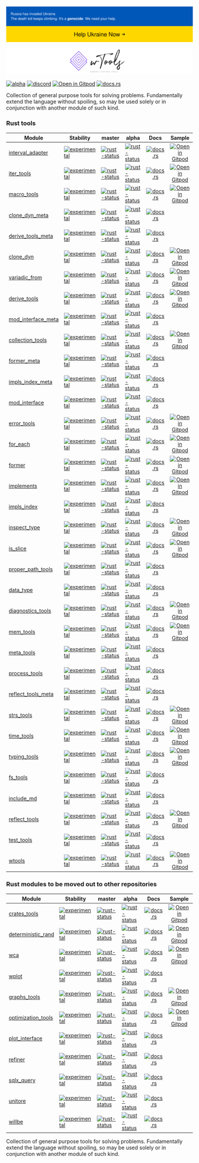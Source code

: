 [![Stand With Ukraine](https://raw.githubusercontent.com/vshymanskyy/StandWithUkraine/main/banner2-direct.svg)](https://stand-with-ukraine.pp.ua)

![wTools](./asset/img/logo_v3_trans_wide.png)

<!--{ generate.main_header }-->

[![alpha](https://img.shields.io/github/actions/workflow/status/Wandalen/wTools/StandardRustScheduled.yml?branch=master&label=alpha&logo=github)](https://github.com/Wandalen/wTools/actions)
[![discord](https://img.shields.io/discord/872391416519737405?color=eee&logo=discord&logoColor=eee&label=ask)](https://discord.gg/m3YfbXpUUY)
[![Open in Gitpod](https://raster.shields.io/static/v1?label=try&message=online&color=eee&logo=gitpod&logoColor=eee)](https://gitpod.io/#RUN_PATH=.,SAMPLE_FILE=sample%2Frust%2Fwtools_trivial_sample%2Fsrc%2Fmain.rs,RUN_POSTFIX=--example%20wtools_trivial_sample/https://github.com/Wandalen/wTools)
[![docs.rs](https://raster.shields.io/static/v1?label=docs&message=online&color=eee&logo=docsdotrs&logoColor=eee)](https://docs.rs/wtools)

<!--{ generate.main_header.end }-->

Collection of general purpose tools for solving problems. Fundamentally extend the language without spoiling, so may be used solely or in conjunction with another module of such kind.

### Rust tools

<!--{ generate.healthtable( 'module/core' ) } -->
| Module | Stability | master | alpha | Docs | Sample |
|--------|-----------|--------|--------|:----:|:------:|
| [interval_adapter](module/core/interval_adapter) | [![experimental](https://raster.shields.io/static/v1?label=&message=experimental&color=orange)](https://github.com/emersion/stability-badges#experimental) | [![rust-status](https://img.shields.io/github/actions/workflow/status/Wandalen/wTools/module_interval_adapter_push.yml?label=&branch=master)](https://github.com/Wandalen/wTools/actions/workflows/module_interval_adapter_push.yml?query=branch%3Amaster) | [![rust-status](https://img.shields.io/github/actions/workflow/status/Wandalen/wTools/module_interval_adapter_push.yml?label=&branch=alpha)](https://github.com/Wandalen/wTools/actions/workflows/module_interval_adapter_push.yml?query=branch%3Aalpha) | [![docs.rs](https://raster.shields.io/static/v1?label=&message=docs&color=eee)](https://docs.rs/interval_adapter) | [![Open in Gitpod](https://raster.shields.io/static/v1?label=&message=try&color=eee)](https://gitpod.io/#RUN_PATH=.,SAMPLE_FILE=module%2Fcore%2Finterval_adapter%2Fexamples%2Finterval_adapter_trivial.rs,RUN_POSTFIX=--example%20interval_adapter_trivial/https://github.com/Wandalen/wTools) |
| [iter_tools](module/core/iter_tools) | [![experimental](https://raster.shields.io/static/v1?label=&message=experimental&color=orange)](https://github.com/emersion/stability-badges#experimental) | [![rust-status](https://img.shields.io/github/actions/workflow/status/Wandalen/wTools/module_iter_tools_push.yml?label=&branch=master)](https://github.com/Wandalen/wTools/actions/workflows/module_iter_tools_push.yml?query=branch%3Amaster) | [![rust-status](https://img.shields.io/github/actions/workflow/status/Wandalen/wTools/module_iter_tools_push.yml?label=&branch=alpha)](https://github.com/Wandalen/wTools/actions/workflows/module_iter_tools_push.yml?query=branch%3Aalpha) | [![docs.rs](https://raster.shields.io/static/v1?label=&message=docs&color=eee)](https://docs.rs/iter_tools) | [![Open in Gitpod](https://raster.shields.io/static/v1?label=&message=try&color=eee)](https://gitpod.io/#RUN_PATH=.,SAMPLE_FILE=module%2Fcore%2Fiter_tools%2Fexamples%2Fiter_tools_trivial.rs,RUN_POSTFIX=--example%20iter_tools_trivial/https://github.com/Wandalen/wTools) |
| [macro_tools](module/core/macro_tools) | [![experimental](https://raster.shields.io/static/v1?label=&message=experimental&color=orange)](https://github.com/emersion/stability-badges#experimental) | [![rust-status](https://img.shields.io/github/actions/workflow/status/Wandalen/wTools/module_macro_tools_push.yml?label=&branch=master)](https://github.com/Wandalen/wTools/actions/workflows/module_macro_tools_push.yml?query=branch%3Amaster) | [![rust-status](https://img.shields.io/github/actions/workflow/status/Wandalen/wTools/module_macro_tools_push.yml?label=&branch=alpha)](https://github.com/Wandalen/wTools/actions/workflows/module_macro_tools_push.yml?query=branch%3Aalpha) | [![docs.rs](https://raster.shields.io/static/v1?label=&message=docs&color=eee)](https://docs.rs/macro_tools) | [![Open in Gitpod](https://raster.shields.io/static/v1?label=&message=try&color=eee)](https://gitpod.io/#RUN_PATH=.,SAMPLE_FILE=module%2Fcore%2Fmacro_tools%2Fexamples%2Fmacro_tools_trivial.rs,RUN_POSTFIX=--example%20macro_tools_trivial/https://github.com/Wandalen/wTools) |
| [clone_dyn_meta](module/core/clone_dyn_meta) | [![experimental](https://raster.shields.io/static/v1?label=&message=experimental&color=orange)](https://github.com/emersion/stability-badges#experimental) | [![rust-status](https://img.shields.io/github/actions/workflow/status/Wandalen/wTools/module_clone_dyn_meta_push.yml?label=&branch=master)](https://github.com/Wandalen/wTools/actions/workflows/module_clone_dyn_meta_push.yml?query=branch%3Amaster) | [![rust-status](https://img.shields.io/github/actions/workflow/status/Wandalen/wTools/module_clone_dyn_meta_push.yml?label=&branch=alpha)](https://github.com/Wandalen/wTools/actions/workflows/module_clone_dyn_meta_push.yml?query=branch%3Aalpha) | [![docs.rs](https://raster.shields.io/static/v1?label=&message=docs&color=eee)](https://docs.rs/clone_dyn_meta) |  |
| [derive_tools_meta](module/core/derive_tools_meta) | [![experimental](https://raster.shields.io/static/v1?label=&message=experimental&color=orange)](https://github.com/emersion/stability-badges#experimental) | [![rust-status](https://img.shields.io/github/actions/workflow/status/Wandalen/wTools/module_derive_tools_meta_push.yml?label=&branch=master)](https://github.com/Wandalen/wTools/actions/workflows/module_derive_tools_meta_push.yml?query=branch%3Amaster) | [![rust-status](https://img.shields.io/github/actions/workflow/status/Wandalen/wTools/module_derive_tools_meta_push.yml?label=&branch=alpha)](https://github.com/Wandalen/wTools/actions/workflows/module_derive_tools_meta_push.yml?query=branch%3Aalpha) | [![docs.rs](https://raster.shields.io/static/v1?label=&message=docs&color=eee)](https://docs.rs/derive_tools_meta) |  |
| [clone_dyn](module/core/clone_dyn) | [![experimental](https://raster.shields.io/static/v1?label=&message=experimental&color=orange)](https://github.com/emersion/stability-badges#experimental) | [![rust-status](https://img.shields.io/github/actions/workflow/status/Wandalen/wTools/module_clone_dyn_push.yml?label=&branch=master)](https://github.com/Wandalen/wTools/actions/workflows/module_clone_dyn_push.yml?query=branch%3Amaster) | [![rust-status](https://img.shields.io/github/actions/workflow/status/Wandalen/wTools/module_clone_dyn_push.yml?label=&branch=alpha)](https://github.com/Wandalen/wTools/actions/workflows/module_clone_dyn_push.yml?query=branch%3Aalpha) | [![docs.rs](https://raster.shields.io/static/v1?label=&message=docs&color=eee)](https://docs.rs/clone_dyn) | [![Open in Gitpod](https://raster.shields.io/static/v1?label=&message=try&color=eee)](https://gitpod.io/#RUN_PATH=.,SAMPLE_FILE=module%2Fcore%2Fclone_dyn%2Fexamples%2Fclone_dyn_trivial.rs,RUN_POSTFIX=--example%20clone_dyn_trivial/https://github.com/Wandalen/wTools) |
| [variadic_from](module/core/variadic_from) | [![experimental](https://raster.shields.io/static/v1?label=&message=experimental&color=orange)](https://github.com/emersion/stability-badges#experimental) | [![rust-status](https://img.shields.io/github/actions/workflow/status/Wandalen/wTools/module_variadic_from_push.yml?label=&branch=master)](https://github.com/Wandalen/wTools/actions/workflows/module_variadic_from_push.yml?query=branch%3Amaster) | [![rust-status](https://img.shields.io/github/actions/workflow/status/Wandalen/wTools/module_variadic_from_push.yml?label=&branch=alpha)](https://github.com/Wandalen/wTools/actions/workflows/module_variadic_from_push.yml?query=branch%3Aalpha) | [![docs.rs](https://raster.shields.io/static/v1?label=&message=docs&color=eee)](https://docs.rs/variadic_from) | [![Open in Gitpod](https://raster.shields.io/static/v1?label=&message=try&color=eee)](https://gitpod.io/#RUN_PATH=.,SAMPLE_FILE=module%2Fcore%2Fvariadic_from%2Fexamples%2Fvariadic_from_trivial.rs,RUN_POSTFIX=--example%20variadic_from_trivial/https://github.com/Wandalen/wTools) |
| [derive_tools](module/core/derive_tools) | [![experimental](https://raster.shields.io/static/v1?label=&message=experimental&color=orange)](https://github.com/emersion/stability-badges#experimental) | [![rust-status](https://img.shields.io/github/actions/workflow/status/Wandalen/wTools/module_derive_tools_push.yml?label=&branch=master)](https://github.com/Wandalen/wTools/actions/workflows/module_derive_tools_push.yml?query=branch%3Amaster) | [![rust-status](https://img.shields.io/github/actions/workflow/status/Wandalen/wTools/module_derive_tools_push.yml?label=&branch=alpha)](https://github.com/Wandalen/wTools/actions/workflows/module_derive_tools_push.yml?query=branch%3Aalpha) | [![docs.rs](https://raster.shields.io/static/v1?label=&message=docs&color=eee)](https://docs.rs/derive_tools) | [![Open in Gitpod](https://raster.shields.io/static/v1?label=&message=try&color=eee)](https://gitpod.io/#RUN_PATH=.,SAMPLE_FILE=module%2Fcore%2Fderive_tools%2Fexamples%2Fderive_tools_trivial.rs,RUN_POSTFIX=--example%20derive_tools_trivial/https://github.com/Wandalen/wTools) |
| [mod_interface_meta](module/core/mod_interface_meta) | [![experimental](https://raster.shields.io/static/v1?label=&message=experimental&color=orange)](https://github.com/emersion/stability-badges#experimental) | [![rust-status](https://img.shields.io/github/actions/workflow/status/Wandalen/wTools/module_mod_interface_meta_push.yml?label=&branch=master)](https://github.com/Wandalen/wTools/actions/workflows/module_mod_interface_meta_push.yml?query=branch%3Amaster) | [![rust-status](https://img.shields.io/github/actions/workflow/status/Wandalen/wTools/module_mod_interface_meta_push.yml?label=&branch=alpha)](https://github.com/Wandalen/wTools/actions/workflows/module_mod_interface_meta_push.yml?query=branch%3Aalpha) | [![docs.rs](https://raster.shields.io/static/v1?label=&message=docs&color=eee)](https://docs.rs/mod_interface_meta) |  |
| [collection_tools](module/core/collection_tools) | [![experimental](https://raster.shields.io/static/v1?label=&message=experimental&color=orange)](https://github.com/emersion/stability-badges#experimental) | [![rust-status](https://img.shields.io/github/actions/workflow/status/Wandalen/wTools/module_collection_tools_push.yml?label=&branch=master)](https://github.com/Wandalen/wTools/actions/workflows/module_collection_tools_push.yml?query=branch%3Amaster) | [![rust-status](https://img.shields.io/github/actions/workflow/status/Wandalen/wTools/module_collection_tools_push.yml?label=&branch=alpha)](https://github.com/Wandalen/wTools/actions/workflows/module_collection_tools_push.yml?query=branch%3Aalpha) | [![docs.rs](https://raster.shields.io/static/v1?label=&message=docs&color=eee)](https://docs.rs/collection_tools) | [![Open in Gitpod](https://raster.shields.io/static/v1?label=&message=try&color=eee)](https://gitpod.io/#RUN_PATH=.,SAMPLE_FILE=module%2Fcore%2Fcollection_tools%2Fexamples%2Fcollection_tools_trivial.rs,RUN_POSTFIX=--example%20collection_tools_trivial/https://github.com/Wandalen/wTools) |
| [former_meta](module/core/former_meta) | [![experimental](https://raster.shields.io/static/v1?label=&message=experimental&color=orange)](https://github.com/emersion/stability-badges#experimental) | [![rust-status](https://img.shields.io/github/actions/workflow/status/Wandalen/wTools/module_former_meta_push.yml?label=&branch=master)](https://github.com/Wandalen/wTools/actions/workflows/module_former_meta_push.yml?query=branch%3Amaster) | [![rust-status](https://img.shields.io/github/actions/workflow/status/Wandalen/wTools/module_former_meta_push.yml?label=&branch=alpha)](https://github.com/Wandalen/wTools/actions/workflows/module_former_meta_push.yml?query=branch%3Aalpha) | [![docs.rs](https://raster.shields.io/static/v1?label=&message=docs&color=eee)](https://docs.rs/former_meta) |  |
| [impls_index_meta](module/core/impls_index_meta) | [![experimental](https://raster.shields.io/static/v1?label=&message=experimental&color=orange)](https://github.com/emersion/stability-badges#experimental) | [![rust-status](https://img.shields.io/github/actions/workflow/status/Wandalen/wTools/module_impls_index_meta_push.yml?label=&branch=master)](https://github.com/Wandalen/wTools/actions/workflows/module_impls_index_meta_push.yml?query=branch%3Amaster) | [![rust-status](https://img.shields.io/github/actions/workflow/status/Wandalen/wTools/module_impls_index_meta_push.yml?label=&branch=alpha)](https://github.com/Wandalen/wTools/actions/workflows/module_impls_index_meta_push.yml?query=branch%3Aalpha) | [![docs.rs](https://raster.shields.io/static/v1?label=&message=docs&color=eee)](https://docs.rs/impls_index_meta) |  |
| [mod_interface](module/core/mod_interface) | [![experimental](https://raster.shields.io/static/v1?label=&message=experimental&color=orange)](https://github.com/emersion/stability-badges#experimental) | [![rust-status](https://img.shields.io/github/actions/workflow/status/Wandalen/wTools/module_mod_interface_push.yml?label=&branch=master)](https://github.com/Wandalen/wTools/actions/workflows/module_mod_interface_push.yml?query=branch%3Amaster) | [![rust-status](https://img.shields.io/github/actions/workflow/status/Wandalen/wTools/module_mod_interface_push.yml?label=&branch=alpha)](https://github.com/Wandalen/wTools/actions/workflows/module_mod_interface_push.yml?query=branch%3Aalpha) | [![docs.rs](https://raster.shields.io/static/v1?label=&message=docs&color=eee)](https://docs.rs/mod_interface) |  |
| [error_tools](module/core/error_tools) | [![experimental](https://raster.shields.io/static/v1?label=&message=experimental&color=orange)](https://github.com/emersion/stability-badges#experimental) | [![rust-status](https://img.shields.io/github/actions/workflow/status/Wandalen/wTools/module_error_tools_push.yml?label=&branch=master)](https://github.com/Wandalen/wTools/actions/workflows/module_error_tools_push.yml?query=branch%3Amaster) | [![rust-status](https://img.shields.io/github/actions/workflow/status/Wandalen/wTools/module_error_tools_push.yml?label=&branch=alpha)](https://github.com/Wandalen/wTools/actions/workflows/module_error_tools_push.yml?query=branch%3Aalpha) | [![docs.rs](https://raster.shields.io/static/v1?label=&message=docs&color=eee)](https://docs.rs/error_tools) | [![Open in Gitpod](https://raster.shields.io/static/v1?label=&message=try&color=eee)](https://gitpod.io/#RUN_PATH=.,SAMPLE_FILE=module%2Fcore%2Ferror_tools%2Fexamples%2Ferror_tools_trivial.rs,RUN_POSTFIX=--example%20error_tools_trivial/https://github.com/Wandalen/wTools) |
| [for_each](module/core/for_each) | [![experimental](https://raster.shields.io/static/v1?label=&message=experimental&color=orange)](https://github.com/emersion/stability-badges#experimental) | [![rust-status](https://img.shields.io/github/actions/workflow/status/Wandalen/wTools/module_for_each_push.yml?label=&branch=master)](https://github.com/Wandalen/wTools/actions/workflows/module_for_each_push.yml?query=branch%3Amaster) | [![rust-status](https://img.shields.io/github/actions/workflow/status/Wandalen/wTools/module_for_each_push.yml?label=&branch=alpha)](https://github.com/Wandalen/wTools/actions/workflows/module_for_each_push.yml?query=branch%3Aalpha) | [![docs.rs](https://raster.shields.io/static/v1?label=&message=docs&color=eee)](https://docs.rs/for_each) | [![Open in Gitpod](https://raster.shields.io/static/v1?label=&message=try&color=eee)](https://gitpod.io/#RUN_PATH=.,SAMPLE_FILE=module%2Fcore%2Ffor_each%2Fexamples%2Ffor_each_map_style_sample.rs,RUN_POSTFIX=--example%20for_each_map_style_sample/https://github.com/Wandalen/wTools) |
| [former](module/core/former) | [![experimental](https://raster.shields.io/static/v1?label=&message=experimental&color=orange)](https://github.com/emersion/stability-badges#experimental) | [![rust-status](https://img.shields.io/github/actions/workflow/status/Wandalen/wTools/module_former_push.yml?label=&branch=master)](https://github.com/Wandalen/wTools/actions/workflows/module_former_push.yml?query=branch%3Amaster) | [![rust-status](https://img.shields.io/github/actions/workflow/status/Wandalen/wTools/module_former_push.yml?label=&branch=alpha)](https://github.com/Wandalen/wTools/actions/workflows/module_former_push.yml?query=branch%3Aalpha) | [![docs.rs](https://raster.shields.io/static/v1?label=&message=docs&color=eee)](https://docs.rs/former) | [![Open in Gitpod](https://raster.shields.io/static/v1?label=&message=try&color=eee)](https://gitpod.io/#RUN_PATH=.,SAMPLE_FILE=module%2Fcore%2Fformer%2Fexamples%2Fformer_trivial.rs,RUN_POSTFIX=--example%20former_trivial/https://github.com/Wandalen/wTools) |
| [implements](module/core/implements) | [![experimental](https://raster.shields.io/static/v1?label=&message=experimental&color=orange)](https://github.com/emersion/stability-badges#experimental) | [![rust-status](https://img.shields.io/github/actions/workflow/status/Wandalen/wTools/module_implements_push.yml?label=&branch=master)](https://github.com/Wandalen/wTools/actions/workflows/module_implements_push.yml?query=branch%3Amaster) | [![rust-status](https://img.shields.io/github/actions/workflow/status/Wandalen/wTools/module_implements_push.yml?label=&branch=alpha)](https://github.com/Wandalen/wTools/actions/workflows/module_implements_push.yml?query=branch%3Aalpha) | [![docs.rs](https://raster.shields.io/static/v1?label=&message=docs&color=eee)](https://docs.rs/implements) | [![Open in Gitpod](https://raster.shields.io/static/v1?label=&message=try&color=eee)](https://gitpod.io/#RUN_PATH=.,SAMPLE_FILE=module%2Fcore%2Fimplements%2Fexamples%2Fimplements_trivial_sample.rs,RUN_POSTFIX=--example%20implements_trivial_sample/https://github.com/Wandalen/wTools) |
| [impls_index](module/core/impls_index) | [![experimental](https://raster.shields.io/static/v1?label=&message=experimental&color=orange)](https://github.com/emersion/stability-badges#experimental) | [![rust-status](https://img.shields.io/github/actions/workflow/status/Wandalen/wTools/module_impls_index_push.yml?label=&branch=master)](https://github.com/Wandalen/wTools/actions/workflows/module_impls_index_push.yml?query=branch%3Amaster) | [![rust-status](https://img.shields.io/github/actions/workflow/status/Wandalen/wTools/module_impls_index_push.yml?label=&branch=alpha)](https://github.com/Wandalen/wTools/actions/workflows/module_impls_index_push.yml?query=branch%3Aalpha) | [![docs.rs](https://raster.shields.io/static/v1?label=&message=docs&color=eee)](https://docs.rs/impls_index) |  |
| [inspect_type](module/core/inspect_type) | [![experimental](https://raster.shields.io/static/v1?label=&message=experimental&color=orange)](https://github.com/emersion/stability-badges#experimental) | [![rust-status](https://img.shields.io/github/actions/workflow/status/Wandalen/wTools/module_inspect_type_push.yml?label=&branch=master)](https://github.com/Wandalen/wTools/actions/workflows/module_inspect_type_push.yml?query=branch%3Amaster) | [![rust-status](https://img.shields.io/github/actions/workflow/status/Wandalen/wTools/module_inspect_type_push.yml?label=&branch=alpha)](https://github.com/Wandalen/wTools/actions/workflows/module_inspect_type_push.yml?query=branch%3Aalpha) | [![docs.rs](https://raster.shields.io/static/v1?label=&message=docs&color=eee)](https://docs.rs/inspect_type) | [![Open in Gitpod](https://raster.shields.io/static/v1?label=&message=try&color=eee)](https://gitpod.io/#RUN_PATH=.,SAMPLE_FILE=module%2Fcore%2Finspect_type%2Fexamples%2Finspect_type_trivial.rs,RUN_POSTFIX=--example%20inspect_type_trivial/https://github.com/Wandalen/wTools) |
| [is_slice](module/core/is_slice) | [![experimental](https://raster.shields.io/static/v1?label=&message=experimental&color=orange)](https://github.com/emersion/stability-badges#experimental) | [![rust-status](https://img.shields.io/github/actions/workflow/status/Wandalen/wTools/module_is_slice_push.yml?label=&branch=master)](https://github.com/Wandalen/wTools/actions/workflows/module_is_slice_push.yml?query=branch%3Amaster) | [![rust-status](https://img.shields.io/github/actions/workflow/status/Wandalen/wTools/module_is_slice_push.yml?label=&branch=alpha)](https://github.com/Wandalen/wTools/actions/workflows/module_is_slice_push.yml?query=branch%3Aalpha) | [![docs.rs](https://raster.shields.io/static/v1?label=&message=docs&color=eee)](https://docs.rs/is_slice) | [![Open in Gitpod](https://raster.shields.io/static/v1?label=&message=try&color=eee)](https://gitpod.io/#RUN_PATH=.,SAMPLE_FILE=module%2Fcore%2Fis_slice%2Fexamples%2Fis_slice_trivial_sample.rs,RUN_POSTFIX=--example%20is_slice_trivial_sample/https://github.com/Wandalen/wTools) |
| [proper_path_tools](module/core/proper_path_tools) | [![experimental](https://raster.shields.io/static/v1?label=&message=experimental&color=orange)](https://github.com/emersion/stability-badges#experimental) | [![rust-status](https://img.shields.io/github/actions/workflow/status/Wandalen/wTools/module_proper_path_tools_push.yml?label=&branch=master)](https://github.com/Wandalen/wTools/actions/workflows/module_proper_path_tools_push.yml?query=branch%3Amaster) | [![rust-status](https://img.shields.io/github/actions/workflow/status/Wandalen/wTools/module_proper_path_tools_push.yml?label=&branch=alpha)](https://github.com/Wandalen/wTools/actions/workflows/module_proper_path_tools_push.yml?query=branch%3Aalpha) | [![docs.rs](https://raster.shields.io/static/v1?label=&message=docs&color=eee)](https://docs.rs/proper_path_tools) |  |
| [data_type](module/core/data_type) | [![experimental](https://raster.shields.io/static/v1?label=&message=experimental&color=orange)](https://github.com/emersion/stability-badges#experimental) | [![rust-status](https://img.shields.io/github/actions/workflow/status/Wandalen/wTools/module_data_type_push.yml?label=&branch=master)](https://github.com/Wandalen/wTools/actions/workflows/module_data_type_push.yml?query=branch%3Amaster) | [![rust-status](https://img.shields.io/github/actions/workflow/status/Wandalen/wTools/module_data_type_push.yml?label=&branch=alpha)](https://github.com/Wandalen/wTools/actions/workflows/module_data_type_push.yml?query=branch%3Aalpha) | [![docs.rs](https://raster.shields.io/static/v1?label=&message=docs&color=eee)](https://docs.rs/data_type) |  |
| [diagnostics_tools](module/core/diagnostics_tools) | [![experimental](https://raster.shields.io/static/v1?label=&message=experimental&color=orange)](https://github.com/emersion/stability-badges#experimental) | [![rust-status](https://img.shields.io/github/actions/workflow/status/Wandalen/wTools/module_diagnostics_tools_push.yml?label=&branch=master)](https://github.com/Wandalen/wTools/actions/workflows/module_diagnostics_tools_push.yml?query=branch%3Amaster) | [![rust-status](https://img.shields.io/github/actions/workflow/status/Wandalen/wTools/module_diagnostics_tools_push.yml?label=&branch=alpha)](https://github.com/Wandalen/wTools/actions/workflows/module_diagnostics_tools_push.yml?query=branch%3Aalpha) | [![docs.rs](https://raster.shields.io/static/v1?label=&message=docs&color=eee)](https://docs.rs/diagnostics_tools) | [![Open in Gitpod](https://raster.shields.io/static/v1?label=&message=try&color=eee)](https://gitpod.io/#RUN_PATH=.,SAMPLE_FILE=module%2Fcore%2Fdiagnostics_tools%2Fexamples%2Fdiagnostics_tools_trivial.rs,RUN_POSTFIX=--example%20diagnostics_tools_trivial/https://github.com/Wandalen/wTools) |
| [mem_tools](module/core/mem_tools) | [![experimental](https://raster.shields.io/static/v1?label=&message=experimental&color=orange)](https://github.com/emersion/stability-badges#experimental) | [![rust-status](https://img.shields.io/github/actions/workflow/status/Wandalen/wTools/module_mem_tools_push.yml?label=&branch=master)](https://github.com/Wandalen/wTools/actions/workflows/module_mem_tools_push.yml?query=branch%3Amaster) | [![rust-status](https://img.shields.io/github/actions/workflow/status/Wandalen/wTools/module_mem_tools_push.yml?label=&branch=alpha)](https://github.com/Wandalen/wTools/actions/workflows/module_mem_tools_push.yml?query=branch%3Aalpha) | [![docs.rs](https://raster.shields.io/static/v1?label=&message=docs&color=eee)](https://docs.rs/mem_tools) | [![Open in Gitpod](https://raster.shields.io/static/v1?label=&message=try&color=eee)](https://gitpod.io/#RUN_PATH=.,SAMPLE_FILE=module%2Fcore%2Fmem_tools%2Fexamples%2Fmem_tools_trivial_sample.rs,RUN_POSTFIX=--example%20mem_tools_trivial_sample/https://github.com/Wandalen/wTools) |
| [meta_tools](module/core/meta_tools) | [![experimental](https://raster.shields.io/static/v1?label=&message=experimental&color=orange)](https://github.com/emersion/stability-badges#experimental) | [![rust-status](https://img.shields.io/github/actions/workflow/status/Wandalen/wTools/module_meta_tools_push.yml?label=&branch=master)](https://github.com/Wandalen/wTools/actions/workflows/module_meta_tools_push.yml?query=branch%3Amaster) | [![rust-status](https://img.shields.io/github/actions/workflow/status/Wandalen/wTools/module_meta_tools_push.yml?label=&branch=alpha)](https://github.com/Wandalen/wTools/actions/workflows/module_meta_tools_push.yml?query=branch%3Aalpha) | [![docs.rs](https://raster.shields.io/static/v1?label=&message=docs&color=eee)](https://docs.rs/meta_tools) |  |
| [process_tools](module/core/process_tools) | [![experimental](https://raster.shields.io/static/v1?label=&message=experimental&color=orange)](https://github.com/emersion/stability-badges#experimental) | [![rust-status](https://img.shields.io/github/actions/workflow/status/Wandalen/wTools/module_process_tools_push.yml?label=&branch=master)](https://github.com/Wandalen/wTools/actions/workflows/module_process_tools_push.yml?query=branch%3Amaster) | [![rust-status](https://img.shields.io/github/actions/workflow/status/Wandalen/wTools/module_process_tools_push.yml?label=&branch=alpha)](https://github.com/Wandalen/wTools/actions/workflows/module_process_tools_push.yml?query=branch%3Aalpha) | [![docs.rs](https://raster.shields.io/static/v1?label=&message=docs&color=eee)](https://docs.rs/process_tools) |  |
| [reflect_tools_meta](module/core/reflect_tools_meta) | [![experimental](https://raster.shields.io/static/v1?label=&message=experimental&color=orange)](https://github.com/emersion/stability-badges#experimental) | [![rust-status](https://img.shields.io/github/actions/workflow/status/Wandalen/wTools/module_reflect_tools_meta_push.yml?label=&branch=master)](https://github.com/Wandalen/wTools/actions/workflows/module_reflect_tools_meta_push.yml?query=branch%3Amaster) | [![rust-status](https://img.shields.io/github/actions/workflow/status/Wandalen/wTools/module_reflect_tools_meta_push.yml?label=&branch=alpha)](https://github.com/Wandalen/wTools/actions/workflows/module_reflect_tools_meta_push.yml?query=branch%3Aalpha) | [![docs.rs](https://raster.shields.io/static/v1?label=&message=docs&color=eee)](https://docs.rs/reflect_tools_meta) |  |
| [strs_tools](module/core/strs_tools) | [![experimental](https://raster.shields.io/static/v1?label=&message=experimental&color=orange)](https://github.com/emersion/stability-badges#experimental) | [![rust-status](https://img.shields.io/github/actions/workflow/status/Wandalen/wTools/module_strs_tools_push.yml?label=&branch=master)](https://github.com/Wandalen/wTools/actions/workflows/module_strs_tools_push.yml?query=branch%3Amaster) | [![rust-status](https://img.shields.io/github/actions/workflow/status/Wandalen/wTools/module_strs_tools_push.yml?label=&branch=alpha)](https://github.com/Wandalen/wTools/actions/workflows/module_strs_tools_push.yml?query=branch%3Aalpha) | [![docs.rs](https://raster.shields.io/static/v1?label=&message=docs&color=eee)](https://docs.rs/strs_tools) | [![Open in Gitpod](https://raster.shields.io/static/v1?label=&message=try&color=eee)](https://gitpod.io/#RUN_PATH=.,SAMPLE_FILE=module%2Fcore%2Fstrs_tools%2Fexamples%2Fstr_toolst_trivial_sample.rs,RUN_POSTFIX=--example%20str_toolst_trivial_sample/https://github.com/Wandalen/wTools) |
| [time_tools](module/core/time_tools) | [![experimental](https://raster.shields.io/static/v1?label=&message=experimental&color=orange)](https://github.com/emersion/stability-badges#experimental) | [![rust-status](https://img.shields.io/github/actions/workflow/status/Wandalen/wTools/module_time_tools_push.yml?label=&branch=master)](https://github.com/Wandalen/wTools/actions/workflows/module_time_tools_push.yml?query=branch%3Amaster) | [![rust-status](https://img.shields.io/github/actions/workflow/status/Wandalen/wTools/module_time_tools_push.yml?label=&branch=alpha)](https://github.com/Wandalen/wTools/actions/workflows/module_time_tools_push.yml?query=branch%3Aalpha) | [![docs.rs](https://raster.shields.io/static/v1?label=&message=docs&color=eee)](https://docs.rs/time_tools) | [![Open in Gitpod](https://raster.shields.io/static/v1?label=&message=try&color=eee)](https://gitpod.io/#RUN_PATH=.,SAMPLE_FILE=module%2Fcore%2Ftime_tools%2Fexamples%2Ftime_tools_trivial_sample.rs,RUN_POSTFIX=--example%20time_tools_trivial_sample/https://github.com/Wandalen/wTools) |
| [typing_tools](module/core/typing_tools) | [![experimental](https://raster.shields.io/static/v1?label=&message=experimental&color=orange)](https://github.com/emersion/stability-badges#experimental) | [![rust-status](https://img.shields.io/github/actions/workflow/status/Wandalen/wTools/module_typing_tools_push.yml?label=&branch=master)](https://github.com/Wandalen/wTools/actions/workflows/module_typing_tools_push.yml?query=branch%3Amaster) | [![rust-status](https://img.shields.io/github/actions/workflow/status/Wandalen/wTools/module_typing_tools_push.yml?label=&branch=alpha)](https://github.com/Wandalen/wTools/actions/workflows/module_typing_tools_push.yml?query=branch%3Aalpha) | [![docs.rs](https://raster.shields.io/static/v1?label=&message=docs&color=eee)](https://docs.rs/typing_tools) | [![Open in Gitpod](https://raster.shields.io/static/v1?label=&message=try&color=eee)](https://gitpod.io/#RUN_PATH=.,SAMPLE_FILE=module%2Fcore%2Ftyping_tools%2Fexamples%2Ftyping_tools_trivial_sample.rs,RUN_POSTFIX=--example%20typing_tools_trivial_sample/https://github.com/Wandalen/wTools) |
| [fs_tools](module/core/fs_tools) | [![experimental](https://raster.shields.io/static/v1?label=&message=experimental&color=orange)](https://github.com/emersion/stability-badges#experimental) | [![rust-status](https://img.shields.io/github/actions/workflow/status/Wandalen/wTools/module_fs_tools_push.yml?label=&branch=master)](https://github.com/Wandalen/wTools/actions/workflows/module_fs_tools_push.yml?query=branch%3Amaster) | [![rust-status](https://img.shields.io/github/actions/workflow/status/Wandalen/wTools/module_fs_tools_push.yml?label=&branch=alpha)](https://github.com/Wandalen/wTools/actions/workflows/module_fs_tools_push.yml?query=branch%3Aalpha) | [![docs.rs](https://raster.shields.io/static/v1?label=&message=docs&color=eee)](https://docs.rs/fs_tools) |  |
| [include_md](module/core/include_md) | [![experimental](https://raster.shields.io/static/v1?label=&message=experimental&color=orange)](https://github.com/emersion/stability-badges#experimental) | [![rust-status](https://img.shields.io/github/actions/workflow/status/Wandalen/wTools/module_include_md_push.yml?label=&branch=master)](https://github.com/Wandalen/wTools/actions/workflows/module_include_md_push.yml?query=branch%3Amaster) | [![rust-status](https://img.shields.io/github/actions/workflow/status/Wandalen/wTools/module_include_md_push.yml?label=&branch=alpha)](https://github.com/Wandalen/wTools/actions/workflows/module_include_md_push.yml?query=branch%3Aalpha) | [![docs.rs](https://raster.shields.io/static/v1?label=&message=docs&color=eee)](https://docs.rs/include_md) |  |
| [reflect_tools](module/core/reflect_tools) | [![experimental](https://raster.shields.io/static/v1?label=&message=experimental&color=orange)](https://github.com/emersion/stability-badges#experimental) | [![rust-status](https://img.shields.io/github/actions/workflow/status/Wandalen/wTools/module_reflect_tools_push.yml?label=&branch=master)](https://github.com/Wandalen/wTools/actions/workflows/module_reflect_tools_push.yml?query=branch%3Amaster) | [![rust-status](https://img.shields.io/github/actions/workflow/status/Wandalen/wTools/module_reflect_tools_push.yml?label=&branch=alpha)](https://github.com/Wandalen/wTools/actions/workflows/module_reflect_tools_push.yml?query=branch%3Aalpha) | [![docs.rs](https://raster.shields.io/static/v1?label=&message=docs&color=eee)](https://docs.rs/reflect_tools) | [![Open in Gitpod](https://raster.shields.io/static/v1?label=&message=try&color=eee)](https://gitpod.io/#RUN_PATH=.,SAMPLE_FILE=module%2Fcore%2Freflect_tools%2Fexamples%2Freflect_tools_trivial.rs,RUN_POSTFIX=--example%20reflect_tools_trivial/https://github.com/Wandalen/wTools) |
| [test_tools](module/core/test_tools) | [![experimental](https://raster.shields.io/static/v1?label=&message=experimental&color=orange)](https://github.com/emersion/stability-badges#experimental) | [![rust-status](https://img.shields.io/github/actions/workflow/status/Wandalen/wTools/module_test_tools_push.yml?label=&branch=master)](https://github.com/Wandalen/wTools/actions/workflows/module_test_tools_push.yml?query=branch%3Amaster) | [![rust-status](https://img.shields.io/github/actions/workflow/status/Wandalen/wTools/module_test_tools_push.yml?label=&branch=alpha)](https://github.com/Wandalen/wTools/actions/workflows/module_test_tools_push.yml?query=branch%3Aalpha) | [![docs.rs](https://raster.shields.io/static/v1?label=&message=docs&color=eee)](https://docs.rs/test_tools) |  |
| [wtools](module/core/wtools) | [![experimental](https://raster.shields.io/static/v1?label=&message=experimental&color=orange)](https://github.com/emersion/stability-badges#experimental) | [![rust-status](https://img.shields.io/github/actions/workflow/status/Wandalen/wTools/module_wtools_push.yml?label=&branch=master)](https://github.com/Wandalen/wTools/actions/workflows/module_wtools_push.yml?query=branch%3Amaster) | [![rust-status](https://img.shields.io/github/actions/workflow/status/Wandalen/wTools/module_wtools_push.yml?label=&branch=alpha)](https://github.com/Wandalen/wTools/actions/workflows/module_wtools_push.yml?query=branch%3Aalpha) | [![docs.rs](https://raster.shields.io/static/v1?label=&message=docs&color=eee)](https://docs.rs/wtools) | [![Open in Gitpod](https://raster.shields.io/static/v1?label=&message=try&color=eee)](https://gitpod.io/#RUN_PATH=.,SAMPLE_FILE=module%2Fcore%2Fwtools%2Fexamples%2Fmain.rs,RUN_POSTFIX=--example%20main/https://github.com/Wandalen/wTools) |
<!--{ generate.healthtable.end } -->

### Rust modules to be moved out to other repositories

<!--{ generate.healthtable( 'module/move' ) } -->
| Module | Stability | master | alpha | Docs | Sample |
|--------|-----------|--------|--------|:----:|:------:|
| [crates_tools](module/move/crates_tools) | [![experimental](https://raster.shields.io/static/v1?label=&message=experimental&color=orange)](https://github.com/emersion/stability-badges#experimental) | [![rust-status](https://img.shields.io/github/actions/workflow/status/Wandalen/wTools/module_crates_tools_push.yml?label=&branch=master)](https://github.com/Wandalen/wTools/actions/workflows/module_crates_tools_push.yml?query=branch%3Amaster) | [![rust-status](https://img.shields.io/github/actions/workflow/status/Wandalen/wTools/module_crates_tools_push.yml?label=&branch=alpha)](https://github.com/Wandalen/wTools/actions/workflows/module_crates_tools_push.yml?query=branch%3Aalpha) | [![docs.rs](https://raster.shields.io/static/v1?label=&message=docs&color=eee)](https://docs.rs/crates_tools) | [![Open in Gitpod](https://raster.shields.io/static/v1?label=&message=try&color=eee)](https://gitpod.io/#RUN_PATH=.,SAMPLE_FILE=module%2Fmove%2Fcrates_tools%2Fexamples%2Fshow_crate_content.rs,RUN_POSTFIX=--example%20show_crate_content/https://github.com/Wandalen/wTools) |
| [deterministic_rand](module/move/deterministic_rand) | [![experimental](https://raster.shields.io/static/v1?label=&message=experimental&color=orange)](https://github.com/emersion/stability-badges#experimental) | [![rust-status](https://img.shields.io/github/actions/workflow/status/Wandalen/wTools/module_deterministic_rand_push.yml?label=&branch=master)](https://github.com/Wandalen/wTools/actions/workflows/module_deterministic_rand_push.yml?query=branch%3Amaster) | [![rust-status](https://img.shields.io/github/actions/workflow/status/Wandalen/wTools/module_deterministic_rand_push.yml?label=&branch=alpha)](https://github.com/Wandalen/wTools/actions/workflows/module_deterministic_rand_push.yml?query=branch%3Aalpha) | [![docs.rs](https://raster.shields.io/static/v1?label=&message=docs&color=eee)](https://docs.rs/deterministic_rand) | [![Open in Gitpod](https://raster.shields.io/static/v1?label=&message=try&color=eee)](https://gitpod.io/#RUN_PATH=.,SAMPLE_FILE=module%2Fmove%2Fdeterministic_rand%2Fexamples%2Fsample_deterministic_rand_rayon.rs,RUN_POSTFIX=--example%20sample_deterministic_rand_rayon/https://github.com/Wandalen/wTools) |
| [wca](module/move/wca) | [![experimental](https://raster.shields.io/static/v1?label=&message=experimental&color=orange)](https://github.com/emersion/stability-badges#experimental) | [![rust-status](https://img.shields.io/github/actions/workflow/status/Wandalen/wTools/module_wca_push.yml?label=&branch=master)](https://github.com/Wandalen/wTools/actions/workflows/module_wca_push.yml?query=branch%3Amaster) | [![rust-status](https://img.shields.io/github/actions/workflow/status/Wandalen/wTools/module_wca_push.yml?label=&branch=alpha)](https://github.com/Wandalen/wTools/actions/workflows/module_wca_push.yml?query=branch%3Aalpha) | [![docs.rs](https://raster.shields.io/static/v1?label=&message=docs&color=eee)](https://docs.rs/wca) | [![Open in Gitpod](https://raster.shields.io/static/v1?label=&message=try&color=eee)](https://gitpod.io/#RUN_PATH=.,SAMPLE_FILE=module%2Fmove%2Fwca%2Fexamples%2Fwca_trivial.rs,RUN_POSTFIX=--example%20wca_trivial/https://github.com/Wandalen/wTools) |
| [wplot](module/move/wplot) | [![experimental](https://raster.shields.io/static/v1?label=&message=experimental&color=orange)](https://github.com/emersion/stability-badges#experimental) | [![rust-status](https://img.shields.io/github/actions/workflow/status/Wandalen/wTools/module_wplot_push.yml?label=&branch=master)](https://github.com/Wandalen/wTools/actions/workflows/module_wplot_push.yml?query=branch%3Amaster) | [![rust-status](https://img.shields.io/github/actions/workflow/status/Wandalen/wTools/module_wplot_push.yml?label=&branch=alpha)](https://github.com/Wandalen/wTools/actions/workflows/module_wplot_push.yml?query=branch%3Aalpha) | [![docs.rs](https://raster.shields.io/static/v1?label=&message=docs&color=eee)](https://docs.rs/wplot) |  |
| [graphs_tools](module/move/graphs_tools) | [![experimental](https://raster.shields.io/static/v1?label=&message=experimental&color=orange)](https://github.com/emersion/stability-badges#experimental) | [![rust-status](https://img.shields.io/github/actions/workflow/status/Wandalen/wTools/module_graphs_tools_push.yml?label=&branch=master)](https://github.com/Wandalen/wTools/actions/workflows/module_graphs_tools_push.yml?query=branch%3Amaster) | [![rust-status](https://img.shields.io/github/actions/workflow/status/Wandalen/wTools/module_graphs_tools_push.yml?label=&branch=alpha)](https://github.com/Wandalen/wTools/actions/workflows/module_graphs_tools_push.yml?query=branch%3Aalpha) | [![docs.rs](https://raster.shields.io/static/v1?label=&message=docs&color=eee)](https://docs.rs/graphs_tools) | [![Open in Gitpod](https://raster.shields.io/static/v1?label=&message=try&color=eee)](https://gitpod.io/#RUN_PATH=.,SAMPLE_FILE=module%2Fmove%2Fgraphs_tools%2Fexamples%2Fgraphs_tools_trivial_sample.rs,RUN_POSTFIX=--example%20graphs_tools_trivial_sample/https://github.com/Wandalen/wTools) |
| [optimization_tools](module/move/optimization_tools) | [![experimental](https://raster.shields.io/static/v1?label=&message=experimental&color=orange)](https://github.com/emersion/stability-badges#experimental) | [![rust-status](https://img.shields.io/github/actions/workflow/status/Wandalen/wTools/module_optimization_tools_push.yml?label=&branch=master)](https://github.com/Wandalen/wTools/actions/workflows/module_optimization_tools_push.yml?query=branch%3Amaster) | [![rust-status](https://img.shields.io/github/actions/workflow/status/Wandalen/wTools/module_optimization_tools_push.yml?label=&branch=alpha)](https://github.com/Wandalen/wTools/actions/workflows/module_optimization_tools_push.yml?query=branch%3Aalpha) | [![docs.rs](https://raster.shields.io/static/v1?label=&message=docs&color=eee)](https://docs.rs/optimization_tools) | [![Open in Gitpod](https://raster.shields.io/static/v1?label=&message=try&color=eee)](https://gitpod.io/#RUN_PATH=.,SAMPLE_FILE=module%2Fmove%2Foptimization_tools%2Fexamples%2Fcustom_problem.rs,RUN_POSTFIX=--example%20custom_problem/https://github.com/Wandalen/wTools) |
| [plot_interface](module/move/plot_interface) | [![experimental](https://raster.shields.io/static/v1?label=&message=experimental&color=orange)](https://github.com/emersion/stability-badges#experimental) | [![rust-status](https://img.shields.io/github/actions/workflow/status/Wandalen/wTools/module_plot_interface_push.yml?label=&branch=master)](https://github.com/Wandalen/wTools/actions/workflows/module_plot_interface_push.yml?query=branch%3Amaster) | [![rust-status](https://img.shields.io/github/actions/workflow/status/Wandalen/wTools/module_plot_interface_push.yml?label=&branch=alpha)](https://github.com/Wandalen/wTools/actions/workflows/module_plot_interface_push.yml?query=branch%3Aalpha) | [![docs.rs](https://raster.shields.io/static/v1?label=&message=docs&color=eee)](https://docs.rs/plot_interface) |  |
| [refiner](module/move/refiner) | [![experimental](https://raster.shields.io/static/v1?label=&message=experimental&color=orange)](https://github.com/emersion/stability-badges#experimental) | [![rust-status](https://img.shields.io/github/actions/workflow/status/Wandalen/wTools/module_refiner_push.yml?label=&branch=master)](https://github.com/Wandalen/wTools/actions/workflows/module_refiner_push.yml?query=branch%3Amaster) | [![rust-status](https://img.shields.io/github/actions/workflow/status/Wandalen/wTools/module_refiner_push.yml?label=&branch=alpha)](https://github.com/Wandalen/wTools/actions/workflows/module_refiner_push.yml?query=branch%3Aalpha) | [![docs.rs](https://raster.shields.io/static/v1?label=&message=docs&color=eee)](https://docs.rs/refiner) |  |
| [sqlx_query](module/move/sqlx_query) | [![experimental](https://raster.shields.io/static/v1?label=&message=experimental&color=orange)](https://github.com/emersion/stability-badges#experimental) | [![rust-status](https://img.shields.io/github/actions/workflow/status/Wandalen/wTools/module_sqlx_query_push.yml?label=&branch=master)](https://github.com/Wandalen/wTools/actions/workflows/module_sqlx_query_push.yml?query=branch%3Amaster) | [![rust-status](https://img.shields.io/github/actions/workflow/status/Wandalen/wTools/module_sqlx_query_push.yml?label=&branch=alpha)](https://github.com/Wandalen/wTools/actions/workflows/module_sqlx_query_push.yml?query=branch%3Aalpha) | [![docs.rs](https://raster.shields.io/static/v1?label=&message=docs&color=eee)](https://docs.rs/sqlx_query) |  |
| [unitore](module/move/unitore) | [![experimental](https://raster.shields.io/static/v1?label=&message=experimental&color=orange)](https://github.com/emersion/stability-badges#experimental) | [![rust-status](https://img.shields.io/github/actions/workflow/status/Wandalen/wTools/module_unitore_push.yml?label=&branch=master)](https://github.com/Wandalen/wTools/actions/workflows/module_unitore_push.yml?query=branch%3Amaster) | [![rust-status](https://img.shields.io/github/actions/workflow/status/Wandalen/wTools/module_unitore_push.yml?label=&branch=alpha)](https://github.com/Wandalen/wTools/actions/workflows/module_unitore_push.yml?query=branch%3Aalpha) | [![docs.rs](https://raster.shields.io/static/v1?label=&message=docs&color=eee)](https://docs.rs/unitore) |  |
| [willbe](module/move/willbe) | [![experimental](https://raster.shields.io/static/v1?label=&message=experimental&color=orange)](https://github.com/emersion/stability-badges#experimental) | [![rust-status](https://img.shields.io/github/actions/workflow/status/Wandalen/wTools/module_willbe_push.yml?label=&branch=master)](https://github.com/Wandalen/wTools/actions/workflows/module_willbe_push.yml?query=branch%3Amaster) | [![rust-status](https://img.shields.io/github/actions/workflow/status/Wandalen/wTools/module_willbe_push.yml?label=&branch=alpha)](https://github.com/Wandalen/wTools/actions/workflows/module_willbe_push.yml?query=branch%3Aalpha) | [![docs.rs](https://raster.shields.io/static/v1?label=&message=docs&color=eee)](https://docs.rs/willbe) |  |
<!--{ generate.healthtable.end } -->

Collection of general purpose tools for solving problems. Fundamentally extend the language without spoiling, so may be used solely or in conjunction with another module of such kind.
